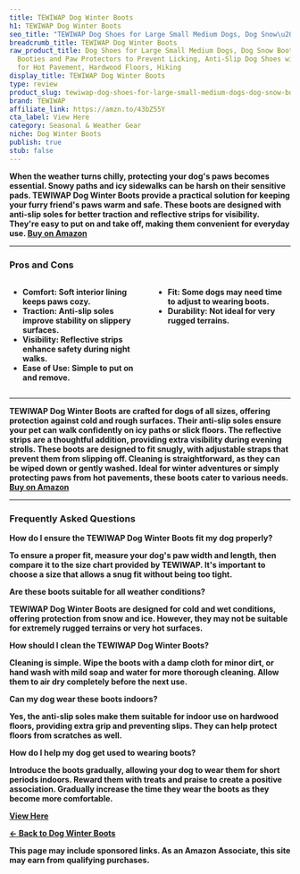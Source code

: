 ```yaml
---
title: TEWIWAP Dog Winter Boots
h1: TEWIWAP Dog Winter Boots
seo_title: "TEWIWAP Dog Shoes for Large Small Medium Dogs, Dog Snow\u2026"
breadcrumb_title: TEWIWAP Dog Winter Boots
raw_product_title: Dog Shoes for Large Small Medium Dogs, Dog Snow Boots Winter, Dog
  Booties and Paw Protectors to Prevent Licking, Anti-Slip Dog Shoes with Reflective
  for Hot Pavement, Hardwood Floors, Hiking
display_title: TEWIWAP Dog Winter Boots
type: review
product_slug: tewiwap-dog-shoes-for-large-small-medium-dogs-dog-snow-boots-winter-dog-4442f7f2
brand: TEWIWAP
affiliate_link: https://amzn.to/43bZ55Y
cta_label: View Here
category: Seasonal & Weather Gear
niche: Dog Winter Boots
publish: true
stub: false
---
```


<div id="intro" class="full-width">
  <p><strong>When the weather turns chilly, protecting your dog's paws becomes essential. Snowy paths and icy sidewalks can be harsh on their sensitive pads. TEWIWAP Dog Winter Boots provide a practical solution for keeping your furry friend's paws warm and safe. These boots are designed with anti-slip soles for better traction and reflective strips for visibility. They're easy to put on and take off, making them convenient for everyday use. <a href="https://amzn.to/43bZ55Y" rel="nofollow sponsored noopener" target="_blank"><strong>Buy on Amazon</strong></a></p>
</div>

<hr />
<h3 id="pros-cons">Pros and Cons</h3>
<div class="pc-grid" style="display:grid;grid-template-columns:1fr 1fr;gap:16px;">
  <ul>
    <li><strong>Comfort:</strong> Soft interior lining keeps paws cozy.</li>
    <li><strong>Traction:</strong> Anti-slip soles improve stability on slippery surfaces.</li>
    <li><strong>Visibility:</strong> Reflective strips enhance safety during night walks.</li>
    <li><strong>Ease of Use:</strong> Simple to put on and remove.</li>
  </ul>
  <ul>
    <li><strong>Fit:</strong> Some dogs may need time to adjust to wearing boots.</li>
    <li><strong>Durability:</strong> Not ideal for very rugged terrains.</li>
  </ul>
</div>
<hr />

<div class="full-width">
  <p>TEWIWAP Dog Winter Boots are crafted for dogs of all sizes, offering protection against cold and rough surfaces. Their anti-slip soles ensure your pet can walk confidently on icy paths or slick floors. The reflective strips are a thoughtful addition, providing extra visibility during evening strolls. These boots are designed to fit snugly, with adjustable straps that prevent them from slipping off. Cleaning is straightforward, as they can be wiped down or gently washed. Ideal for winter adventures or simply protecting paws from hot pavements, these boots cater to various needs. <a href="https://amzn.to/43bZ55Y" rel="nofollow sponsored noopener" target="_blank"><strong>Buy on Amazon</strong></a></p>
</div>

<hr />
<h3 id="faqs">Frequently Asked Questions</h3>

<p><strong>How do I ensure the TEWIWAP Dog Winter Boots fit my dog properly?</strong></p>
<p>To ensure a proper fit, measure your dog's paw width and length, then compare it to the size chart provided by TEWIWAP. It's important to choose a size that allows a snug fit without being too tight.</p>

<p><strong>Are these boots suitable for all weather conditions?</strong></p>
<p>TEWIWAP Dog Winter Boots are designed for cold and wet conditions, offering protection from snow and ice. However, they may not be suitable for extremely rugged terrains or very hot surfaces.</p>

<p><strong>How should I clean the TEWIWAP Dog Winter Boots?</strong></p>
<p>Cleaning is simple. Wipe the boots with a damp cloth for minor dirt, or hand wash with mild soap and water for more thorough cleaning. Allow them to air dry completely before the next use.</p>

<p><strong>Can my dog wear these boots indoors?</strong></p>
<p>Yes, the anti-slip soles make them suitable for indoor use on hardwood floors, providing extra grip and preventing slips. They can help protect floors from scratches as well.</p>

<p><strong>How do I help my dog get used to wearing boots?</strong></p>
<p>Introduce the boots gradually, allowing your dog to wear them for short periods indoors. Reward them with treats and praise to create a positive association. Gradually increase the time they wear the boots as they become more comfortable.</p>
<p><a class="btn" href="https://amzn.to/43bZ55Y" target="_blank" rel="nofollow sponsored noopener">View Here</a></p>
<p><a href="/roundups/seasonal-weather-gear/dog-winter-boots/">← Back to Dog Winter Boots</a></p>
<aside class="disclosure">This page may include sponsored links. As an Amazon Associate, this site may earn from qualifying purchases.</aside>
